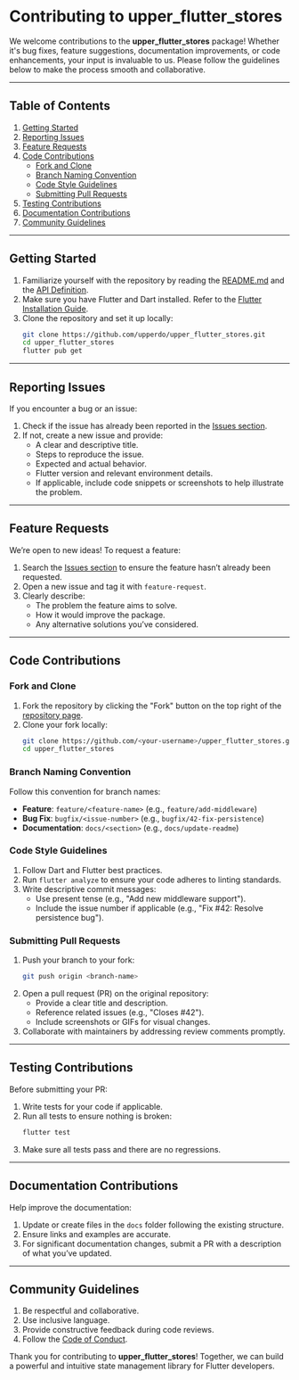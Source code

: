 # Contributing to **upper_flutter_stores**

We welcome contributions to the **upper_flutter_stores** package! Whether it's bug fixes, feature suggestions, documentation improvements, or code enhancements, your input is invaluable to us. Please follow the guidelines below to make the process smooth and collaborative.

---

## Table of Contents

1. [Getting Started](#getting-started)
2. [Reporting Issues](#reporting-issues)
3. [Feature Requests](#feature-requests)
4. [Code Contributions](#code-contributions)
   - [Fork and Clone](#fork-and-clone)
   - [Branch Naming Convention](#branch-naming-convention)
   - [Code Style Guidelines](#code-style-guidelines)
   - [Submitting Pull Requests](#submitting-pull-requests)
5. [Testing Contributions](#testing-contributions)
6. [Documentation Contributions](#documentation-contributions)
7. [Community Guidelines](#community-guidelines)

---

## Getting Started

1. Familiarize yourself with the repository by reading the [README.md](https://github.com/upperdo/upper_flutter_stores/blob/main/README.md) and the [API Definition](https://github.com/upperdo/upper_flutter_stores/blob/main/docs/API_DEFINITION.md).
2. Make sure you have Flutter and Dart installed. Refer to the [Flutter Installation Guide](https://docs.flutter.dev/get-started/install).
3. Clone the repository and set it up locally:
   ```bash
   git clone https://github.com/upperdo/upper_flutter_stores.git
   cd upper_flutter_stores
   flutter pub get
   ```

---

## Reporting Issues

If you encounter a bug or an issue:

1. Check if the issue has already been reported in the [Issues section](https://github.com/upperdo/upper_flutter_stores/issues).
2. If not, create a new issue and provide:
   - A clear and descriptive title.
   - Steps to reproduce the issue.
   - Expected and actual behavior.
   - Flutter version and relevant environment details.
   - If applicable, include code snippets or screenshots to help illustrate the problem.

---

## Feature Requests

We’re open to new ideas! To request a feature:

1. Search the [Issues section](https://github.com/upperdo/upper_flutter_stores/issues) to ensure the feature hasn’t already been requested.
2. Open a new issue and tag it with `feature-request`.
3. Clearly describe:
   - The problem the feature aims to solve.
   - How it would improve the package.
   - Any alternative solutions you’ve considered.

---

## Code Contributions

### Fork and Clone

1. Fork the repository by clicking the "Fork" button on the top right of the [repository page](https://github.com/upperdo/upper_flutter_stores).
2. Clone your fork locally:
   ```bash
   git clone https://github.com/<your-username>/upper_flutter_stores.git
   cd upper_flutter_stores
   ```

### Branch Naming Convention

Follow this convention for branch names:

- **Feature**: `feature/<feature-name>` (e.g., `feature/add-middleware`)
- **Bug Fix**: `bugfix/<issue-number>` (e.g., `bugfix/42-fix-persistence`)
- **Documentation**: `docs/<section>` (e.g., `docs/update-readme`)

### Code Style Guidelines

1. Follow Dart and Flutter best practices.
2. Run `flutter analyze` to ensure your code adheres to linting standards.
3. Write descriptive commit messages:
   - Use present tense (e.g., "Add new middleware support").
   - Include the issue number if applicable (e.g., "Fix #42: Resolve persistence bug").

### Submitting Pull Requests

1. Push your branch to your fork:
   ```bash
   git push origin <branch-name>
   ```
2. Open a pull request (PR) on the original repository:
   - Provide a clear title and description.
   - Reference related issues (e.g., "Closes #42").
   - Include screenshots or GIFs for visual changes.
3. Collaborate with maintainers by addressing review comments promptly.

---

## Testing Contributions

Before submitting your PR:

1. Write tests for your code if applicable.
2. Run all tests to ensure nothing is broken:
   ```bash
   flutter test
   ```
3. Make sure all tests pass and there are no regressions.

---

## Documentation Contributions

Help improve the documentation:

1. Update or create files in the `docs` folder following the existing structure.
2. Ensure links and examples are accurate.
3. For significant documentation changes, submit a PR with a description of what you’ve updated.

---

## Community Guidelines

1. Be respectful and collaborative.
2. Use inclusive language.
3. Provide constructive feedback during code reviews.
4. Follow the [Code of Conduct](https://github.com/upperdo/upper_flutter_stores/blob/main/CODE_OF_CONDUCT.md).

Thank you for contributing to **upper_flutter_stores**! Together, we can build a powerful and intuitive state management library for Flutter developers.
